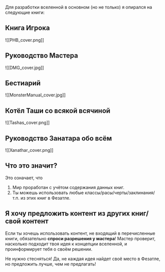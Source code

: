 Для разработки вселенной в основном (но не только) я опирался на следующие книги:  
## Книга Игрока
![[PHB_cover.png]]
## Руководство Мастера
![[DMG_cover.jpg]]
## Бестиарий
![[MonsterManual_cover.jpg]]
## Котёл Таши со всякой всячиной
![[Tashas_cover.png]]
## Руководство Занатара обо всём
![[Xanathar_cover.png]]  
## Что это значит?
Это означает, что
1. Мир проработан с учётом содержания данных книг.
2. Ты можешь использовать любые классы/расы/черты/заклинания/т.п. из этих книг в Фезатле.
## Я хочу предложить контент из других книг/свой контент
Если ты хочешь использовать контент, не входящий в перечисленные книги, обязательно **спроси разрешения у мастера**! Мастер проверит, насколько подходит твоя идея к концепции вселенной, и проинформирует тебя о своём решении.  

Не нужно стесняться! Да, не каждая идея найдет своё место в Фезатле, но предложить лучше, чем не предлагать!